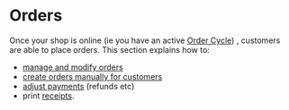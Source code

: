 # Orders

Once your shop is online \(ie you have an active [Order Cycle](../shopfront/order-cycle/)\) , customers are able to place orders. This section explains how to:

* [manage and modify orders](view-orders.md)
* [create orders manually for customers](create-orders-manually.md)
* [adjust payments](refund-payments.md) \(refunds etc\)
* print [receipts](thermally-printed-receipts.md).

